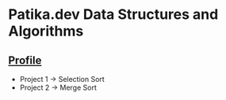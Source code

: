 # Patika.dev Data Structures and Algorithms

## [Profile](https://app.patika.dev/oguzhaniptes)

- Project 1 -> Selection Sort 
- Project 2 -> Merge Sort